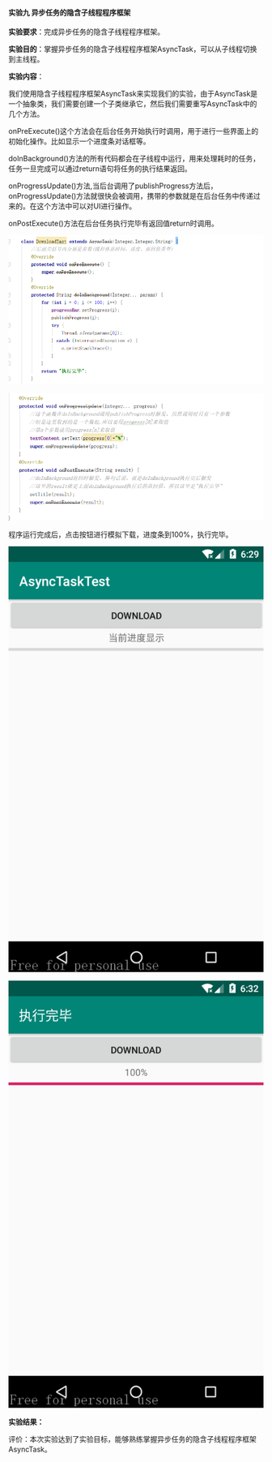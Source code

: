 ####     实验九 异步任务的隐含子线程程序框架

**实验要求**：完成异步任务的隐含子线程程序框架。

**实验目的**：掌握异步任务的隐含子线程程序框架AsyncTask，可以从子线程切换到主线程。

**实验内容**：

我们使用隐含子线程程序框架AsyncTask来实现我们的实验，由于AsyncTask是一个抽象类，我们需要创建一个子类继承它，然后我们需要重写AsyncTask中的几个方法。

onPreExecute()这个方法会在后台任务开始执行时调用，用于进行一些界面上的初始化操作。比如显示一个进度条对话框等。

doInBackground()方法的所有代码都会在子线程中运行，用来处理耗时的任务，任务一旦完成可以通过return语句将任务的执行结果返回。

onProgressUpdate()方法,当后台调用了publishProgress方法后，onProgressUpdate()方法就很快会被调用，携带的参数就是在后台任务中传递过来的。在这个方法中可以对UI进行操作。

onPostExecute()方法在后台任务执行完毕有返回值return时调用。

![Image](https://github.com/syhuang00/2018118152_Android/raw/master/%E5%AE%9E%E9%AA%8C%E4%B9%9D%20%E5%BC%82%E6%AD%A5%E4%BB%BB%E5%8A%A1%E7%9A%84%E9%9A%90%E5%90%AB%E5%AD%90%E7%BA%BF%E7%A8%8B%E7%A8%8B%E5%BA%8F%E6%A1%86%E6%9E%B6/%E5%BC%82%E6%AD%A5%E4%BB%BB%E5%8A%A1%E7%9A%84%E9%9A%90%E5%90%AB%E5%AD%90%E7%BA%BF%E7%A8%8B%E7%9A%84%E5%AE%9E%E9%AA%8C%E6%88%AA%E5%9B%BE/lab9_01.png)

![Image](https://github.com/syhuang00/2018118152_Android/raw/master/%E5%AE%9E%E9%AA%8C%E4%B9%9D%20%E5%BC%82%E6%AD%A5%E4%BB%BB%E5%8A%A1%E7%9A%84%E9%9A%90%E5%90%AB%E5%AD%90%E7%BA%BF%E7%A8%8B%E7%A8%8B%E5%BA%8F%E6%A1%86%E6%9E%B6/%E5%BC%82%E6%AD%A5%E4%BB%BB%E5%8A%A1%E7%9A%84%E9%9A%90%E5%90%AB%E5%AD%90%E7%BA%BF%E7%A8%8B%E7%9A%84%E5%AE%9E%E9%AA%8C%E6%88%AA%E5%9B%BE/lab9_02.png)

程序运行完成后，点击按钮进行模拟下载，进度条到100%，执行完毕。

![Image](https://github.com/syhuang00/2018118152_Android/raw/master/%E5%AE%9E%E9%AA%8C%E4%B9%9D%20%E5%BC%82%E6%AD%A5%E4%BB%BB%E5%8A%A1%E7%9A%84%E9%9A%90%E5%90%AB%E5%AD%90%E7%BA%BF%E7%A8%8B%E7%A8%8B%E5%BA%8F%E6%A1%86%E6%9E%B6/%E5%BC%82%E6%AD%A5%E4%BB%BB%E5%8A%A1%E7%9A%84%E9%9A%90%E5%90%AB%E5%AD%90%E7%BA%BF%E7%A8%8B%E7%9A%84%E5%AE%9E%E9%AA%8C%E6%88%AA%E5%9B%BE/lab9_03.png)

![Image](https://github.com/syhuang00/2018118152_Android/raw/master/%E5%AE%9E%E9%AA%8C%E4%B9%9D%20%E5%BC%82%E6%AD%A5%E4%BB%BB%E5%8A%A1%E7%9A%84%E9%9A%90%E5%90%AB%E5%AD%90%E7%BA%BF%E7%A8%8B%E7%A8%8B%E5%BA%8F%E6%A1%86%E6%9E%B6/%E5%BC%82%E6%AD%A5%E4%BB%BB%E5%8A%A1%E7%9A%84%E9%9A%90%E5%90%AB%E5%AD%90%E7%BA%BF%E7%A8%8B%E7%9A%84%E5%AE%9E%E9%AA%8C%E6%88%AA%E5%9B%BE/lab9_04.png)

**实验结果：**

评价：本次实验达到了实验目标，能够熟练掌握异步任务的隐含子线程程序框架AsyncTask。

